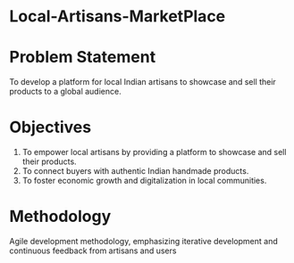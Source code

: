 # Local-Artisans-MarketPlace

# Problem Statement
To develop a platform for local Indian artisans to showcase and sell their products to a global audience.

# Objectives
1. To empower local artisans by providing a platform to showcase and sell their products.
2. To connect buyers with authentic Indian handmade products.
3. To foster economic growth and digitalization in local communities.

# Methodology 
Agile development methodology, emphasizing iterative development and continuous feedback from artisans and users

